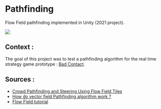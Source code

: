 # Pathfinding

Flow Field pathfinding implemented in Unity (2021 project). 

![](https://i.imgur.com/TrFo1Fn.png)

## Context :

The goal of this project was to test a pathfinding algorithm for the real time strategy game prototype : [Bad Contact](https://www.youtube.com/watch?v=-eimuGXQ9p8).

## Sources :

* [Crowd Pathfinding and
Steering Using Flow Field Tiles](http://www.gameaipro.com/GameAIPro/GameAIPro_Chapter23_Crowd_Pathfinding_and_Steering_Using_Flow_Field_Tiles.pdf)
* [How do vector field Pathfinding algorithm work ?](https://www.youtube.com/watch?v=ZJZu3zLMYAc&t=225s&pp=ugMICgJmchABGAE%3D)
* [Flow Field tutorial](https://www.youtube.com/watch?v=zr6ObNVgytk&t=229s)
